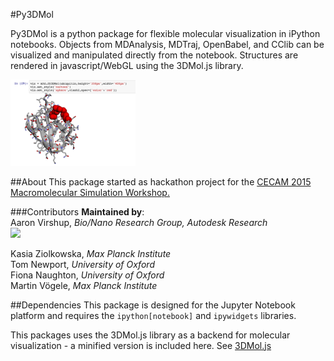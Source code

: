 #Py3DMol

Py3DMol is a python package for flexible molecular visualization in iPython notebooks. Objects from MDAnalysis, MDTraj, OpenBabel, and CClib can be visualized and manipulated directly from the notebook. Structures are rendered in javascript/WebGL using the 3DMol.js library.

<img src="images/demo.png" width="200x" alt="Notebook image demo">

##About
This package started as hackathon project for the <a href="http://www.cecam.org/workshop-1214.html">CECAM 2015 Macromolecular Simulation Workshop.</a>

###Contributors
**Maintained by**:<br>
Aaron Virshup, _Bio/Nano Research Group, Autodesk Research_<br>
<img src="http://www.autodeskresearch.com/img/title.gif" width="60x">

Kasia Ziolkowska, _Max Planck Institute_<br>
Tom Newport, _University of Oxford_<br>
Fiona Naughton,  _University of Oxford_<br>
Martin Vögele, _Max Planck Institute_

##Dependencies
This package is designed for the Jupyter Notebook platform and requires the ```ipython[notebook]``` and ```ipywidgets``` libraries.

This packages uses the 3DMol.js library as a backend for molecular visualization - a minified version is included here. See <a href="http://3dmol.csb.pitt.edu/doc/index.html">3DMol.js</a>
